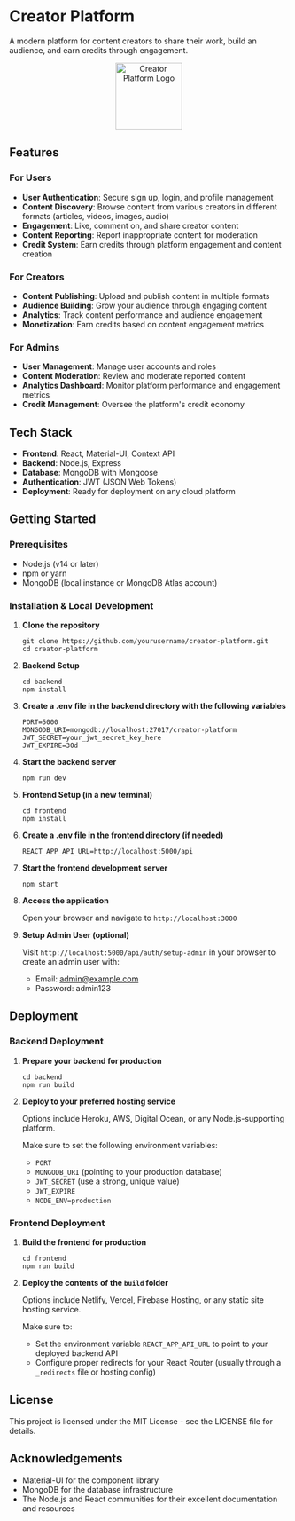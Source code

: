 # Creator Platform

A modern platform for content creators to share their work, build an audience, and earn credits through engagement.

<div align="center">
  <img src="frontend/public/logo192.svg" alt="Creator Platform Logo" width="120" height="120">
</div>

## Features

### For Users
- **User Authentication**: Secure sign up, login, and profile management
- **Content Discovery**: Browse content from various creators in different formats (articles, videos, images, audio)
- **Engagement**: Like, comment on, and share creator content
- **Content Reporting**: Report inappropriate content for moderation
- **Credit System**: Earn credits through platform engagement and content creation

### For Creators
- **Content Publishing**: Upload and publish content in multiple formats
- **Audience Building**: Grow your audience through engaging content
- **Analytics**: Track content performance and audience engagement
- **Monetization**: Earn credits based on content engagement metrics

### For Admins
- **User Management**: Manage user accounts and roles
- **Content Moderation**: Review and moderate reported content
- **Analytics Dashboard**: Monitor platform performance and engagement metrics
- **Credit Management**: Oversee the platform's credit economy

## Tech Stack

- **Frontend**: React, Material-UI, Context API
- **Backend**: Node.js, Express
- **Database**: MongoDB with Mongoose
- **Authentication**: JWT (JSON Web Tokens)
- **Deployment**: Ready for deployment on any cloud platform

## Getting Started

### Prerequisites

- Node.js (v14 or later)
- npm or yarn
- MongoDB (local instance or MongoDB Atlas account)

### Installation & Local Development

1. **Clone the repository**
   ```
   git clone https://github.com/yourusername/creator-platform.git
   cd creator-platform
   ```

2. **Backend Setup**
   ```
   cd backend
   npm install
   ```

3. **Create a .env file in the backend directory with the following variables**
   ```
   PORT=5000
   MONGODB_URI=mongodb://localhost:27017/creator-platform
   JWT_SECRET=your_jwt_secret_key_here
   JWT_EXPIRE=30d
   ```

4. **Start the backend server**
   ```
   npm run dev
   ```

5. **Frontend Setup (in a new terminal)**
   ```
   cd frontend
   npm install
   ```

6. **Create a .env file in the frontend directory (if needed)**
   ```
   REACT_APP_API_URL=http://localhost:5000/api
   ```

7. **Start the frontend development server**
   ```
   npm start
   ```

8. **Access the application**
   
   Open your browser and navigate to `http://localhost:3000`

9. **Setup Admin User (optional)**
   
   Visit `http://localhost:5000/api/auth/setup-admin` in your browser to create an admin user with:
   - Email: admin@example.com
   - Password: admin123

## Deployment

### Backend Deployment

1. **Prepare your backend for production**
   ```
   cd backend
   npm run build
   ```

2. **Deploy to your preferred hosting service**
   
   Options include Heroku, AWS, Digital Ocean, or any Node.js-supporting platform.
   
   Make sure to set the following environment variables:
   - `PORT`
   - `MONGODB_URI` (pointing to your production database)
   - `JWT_SECRET` (use a strong, unique value)
   - `JWT_EXPIRE`
   - `NODE_ENV=production`

### Frontend Deployment

1. **Build the frontend for production**
   ```
   cd frontend
   npm run build
   ```

2. **Deploy the contents of the `build` folder**
   
   Options include Netlify, Vercel, Firebase Hosting, or any static site hosting service.
   
   Make sure to:
   - Set the environment variable `REACT_APP_API_URL` to point to your deployed backend API
   - Configure proper redirects for your React Router (usually through a `_redirects` file or hosting config)

## License

This project is licensed under the MIT License - see the LICENSE file for details.

## Acknowledgements

- Material-UI for the component library
- MongoDB for the database infrastructure
- The Node.js and React communities for their excellent documentation and resources 